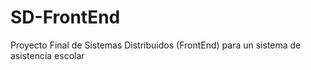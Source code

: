 # SD-FrontEnd
Proyecto Final de Sistemas Distribuidos (FrontEnd) para un sistema de asistencia escolar
